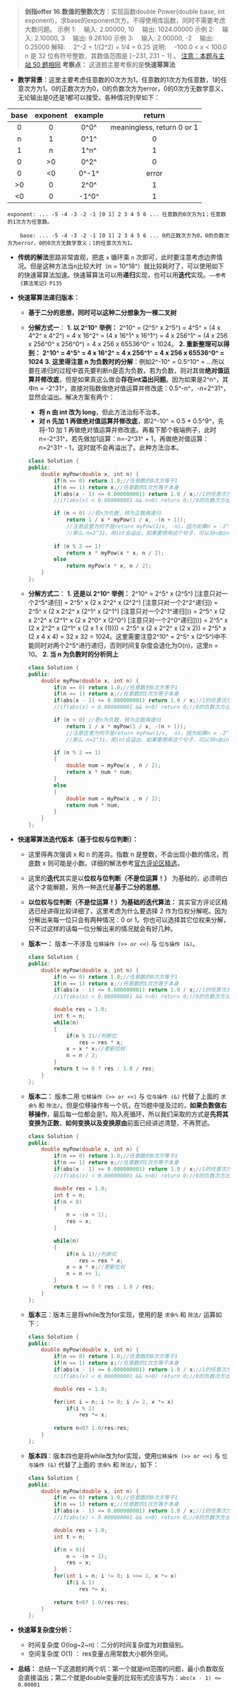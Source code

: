 #

> **剑指offer 16.数值的整数次方**：实现函数double Power(double base, int exponent)，求base的exponent次方。不得使用库函数，同时不需要考虑大数问题。
> 示例 1:
>　输入: 2.00000, 10
>　输出: 1024.00000
> 示例 2:
>　输入: 2.10000, 3
>　输出: 9.26100
> 示例 3:
>　输入: 2.00000, -2
>　输出: 0.25000
> 解释: 　2^-2 = 1/(2^2) = 1/4 = 0.25
> 说明: 　-100.0 < x < 100.0
> n 是 32 位有符号整数，其数值范围是 [−231, 231 − 1] 。
> [注意：本题与主站 50 题相同](https://leetcode-cn.com/problems/powx-n/)
> **考察点：** 这道题主要考察的是**快速幂算法**

- **数学背景**：这里主要考虑任意数的0次方为1，任意数的1次方为任意数，1的任意次方为1。0的正数次方为0，0的负数次方为error，0的0次方无数学意义，无论输出是0还是1都可以接受。各种情况列举如下：

<div class = "center">

| base  | exponent | example |           return           |
| :---: | :------: | :-----: | :------------------------: |
|   0   |    0     |  0^0^   | meaningless, return 0 or 1 |
|   n   |    1     |  0^1^   |             0              |
|   1   |    n     |  1^n^   |             1              |
|   0   |    >0    |  0^2^   |             0              |
|   0   |    <0    |  0^-1^  |           error            |
|  >0   |    0     |  2^0^   |             1              |
|  <0   |    0     |  -1^0^  |             1              |

</div>

```shell
exponent: ... -5 -4 -3 -2 -1 [0 1] 2 3 4 5 6 ... 任意数的0次方为1；任意数的1次方为任意数。

    base: ... -5 -4 -3 -2 -1 [0 1] 2 3 4 5 6 ... 0的正数次方为0，0的负数次方为error，0的0次方无数学意义；1的任意次方为1。
```

- **传统的解法**思路非常直观，把底 `x` 循环乘 `n` 次即可，此时要注意考虑边界情况。但是这种方法当n比较大时（n = 10^18^）就比较耗时了，可以使用如下的快速幂算法加速。快速幂算法可以用**递归**实现，也可以用**迭代**实现。`——参考《算法笔记》P135`
- **快速幂算法递归版本：**
  - **基于二分的思想，同时可以这种二分想象为一棵二叉树**
  - **分解方式一**：
  **1. 以 2^10^ 举例：** 2^10^ = (2^5^ x 2^5^) = 4^5^ = (4 x 4^2^ x 4^2^) = 4 x 16^2^ = (4 x 16^1^ x 16^1^) = 4 x 256^1^ = (4 x 256 x 256^0^ x 256^0^) = 4 x 256 x 65536^0^ = 1024。
  **2. 重新整理可以得到：** **2^10^ = 4^5^ = 4 x 16^2^ = 4 x 256^1^ = 4 x 256 x 65536^0^ = 1024**
   **3. 这里得注意 n 为负数时的分解**：例如2^-10^ = 0.5^10^ = ...所以要在递归的过程中首先要判断n是否为负数，若为负数，则对其做**绝对值运算并修改底**，但是如果真这么做会**存在int溢出问题**。因为如果是2^n^，其中n = -2^31^，直接对指数做绝对值运算并修改底：0.5^-n^，-n=2^31^，显然会溢出。解决方案有两个：
    - **将 n 由 int 改为 long**，但此方法治标不治本。
    - **对 n 先加 1 再做绝对值运算并修改底**，即2^-10^ = 0.5 * 0.5^9^，先将-10 加 1 再做绝对值运算并修改底。再看下那个极端例子，此时n=-2^31^，若先做加1运算：n=-2^31^ + 1，再做绝对值运算：n=2^31^ - 1，这时就不会再溢出了。此种方法治本。

    ```C++
    class Solution {
    public:
        double myPow(double x, int n) {
            if(n == 0) return 1.0;//任意数的0次方等于1
            if(n == 1) return x;//任意数的1次方等于本身
            if(abs(x - 1) <= 0.000000001) return 1.0 / x;//1的任意次方等于1，可与第一条合并
            //if(abs(x) < 0.000000001 && n<0) return 0;//0的负数次方出错，可以将此种情况赋值给一个全局变量，在函数外进行判断。

            if (n < 0) //若n为负数，转为正数再递归
                return 1 / x * myPow(1 / x, -(n + 1));
                //注意这里为何不是return myPow(1/x, -n)，因为如果n = -2^-31，
                //那么-n=2^31，用int会溢出，如果要想用这个句子，可以将n由int改为long
            
            if (n % 2 == 1)
                return x * myPow(x * x, n / 2);
            else
                return myPow(x * x, n / 2);        
        }
    };
    ```

  - **分解方式二**：
  **1. 还是以 2^10^ 举例：** 2^10^ = 2^5^ x (2^5^) [注意只对一个2^5^递归] = 2^5^ x (2 x 2^2^ x (2^2^) [注意只对一个2^2^递归]) = 2^5^ x (2 x 2^2^ x (2^1^ x (2^1^) [注意只对一个2^1^递归])) = 2^5^ x (2 x 2^2^ x (2^1^ x (2 x 2^0^ x (2^0^) [注意只对一个2^0^递归]))) = 2^5^ x (2 x 2^2^ x (2^1^ x (2 x 1 x (1)))) = 2^5^ x (2 x 2^2^ x (2 x 2)) = 2^5^ x (2 x 4 x 4) = 32 x 32 = 1024。这里需要注意2^10^ = 2^5^ x (2^5^)中不能同时对两个2^5^进行递归，否则时间复杂度会退化为O(n)，这里n = 10。
  **2. 当 n 为负数时的分析同上**
  
    ```C++
    class Solution {
    public:
        double myPow(double x, int n) {
            if(n == 0) return 1.0;//任意数的0次方等于1
            if(n == 1) return x;//任意数的1次方等于本身
            if(abs(x - 1) <= 0.000000001) return 1.0 / x;//1的任意次方等于1，可与第一条合并
            //if(abs(x) < 0.000000001 && n<0) return 0;//0的负数次方出错，可以将此种情况赋值给一个全局变量，在函数外进行判断。

            if (n < 0) //若n为负数，转为正数再递归
                return 1 / x * myPow(1 / x, -(n + 1));
                //注意这里为何不是return myPow(1/x, -n)，因为如果n = -2^-31，
                //那么-n=2^31，用int会溢出，如果要想用这个句子，可以将n由int改为long

            if (n % 2 == 1)
            {
                double num = myPow(x , n / 2);
                return x * num * num;
            }
            else
            {
                double num = myPow(x , n / 2);
                return num * num;
            }
        }
    };
    ```

- **快速幂算法迭代版本（基于位权与位判断）：**
  - 这里得再次强调 x 和 n 的差异。指数 n 是整数，不会出现小数的情况，而底数 x 则可能是小数。详细的解法参考[官方评论区精选](https://leetcode-cn.com/problems/shu-zhi-de-zheng-shu-ci-fang-lcof/solution/mian-shi-ti-16-shu-zhi-de-zheng-shu-ci-fang-kuai-s/)。
  - 这里的**迭代**其实是以**位权与位判断（不是位运算！）** 为基础的，必须明白这个才能解题，另外一种迭代是**基于二分的思想**。
  - **以位权与位判断（不是位运算！）为基础的迭代算法：** 其实官方评论区精选已经讲得比较详细了，这里考虑为什么要选择 2 作为位权分解呢。因为分解出来每一位只会有两种情况：0 or 1。你也可以选择其它位权来分解，只不过这样的话每一位分解出来的情况就会有好几种。
  - **版本一：** 版本一不涉及 `位移操作 (>> or <<)` 与 `位与操作 (&)`。
  
    ```C++
    class Solution {
    public:
        double myPow(double x, int n) {
            if(n == 0) return 1.0;//任意数的0次方等于1
            if(n == 1) return x;//任意数的1次方等于本身
            if(abs(x - 1) <= 0.000000001) return 1.0 / x;//1的任意次方等于1，可与第一条合并
            //if(abs(x) < 0.000000001 && n<0) return 0;//0的负数次方出错，可以将此种情况赋值给一个全局变量，在函数外进行判断。

            double res = 1.0;
            int t = n;
            while(n)
            {
                if(n % 2)//判断位
                    res = res * x;
                x = x * x;//更新位权
                n = n / 2;
            }
            return t >= 0 ? res : 1.0 / res;
        }
    };
    ```

  - **版本二：** 版本二用 `位移操作 (>> or <<)` 与 `位与操作 (&)` 代替了上面的 `求余%` 和 `除法/`。但是位移操作有一个坑，在15题中提及过的，**如果负数做右移操作**，最后每一位都会是1，陷入死循环，所以我们采取的方式是**先将其变换为正数**，**如何变换以及变换原由**前面已经讲述清楚，不再赘述。
  
    ```C++
    class Solution {
    public:
        double myPow(double x, int n) {
            if(n == 0) return 1.0;//任意数的0次方等于1
            if(n == 1) return x;//任意数的1次方等于本身
            if(abs(x - 1) <= 0.000000001) return 1.0 / x;//1的任意次方等于1，可与第一条合并
            //if(abs(x) < 0.000000001 && n<0) return 0;//0的负数次方出错，可以将此种情况赋值给一个全局变量，在函数外进行判断。

            double res = 1.0;
            int t = n;
            if(n < 0)
            {
                n = -(n + 1);
                res = x;
            } 

            while(n)
            {
                if(n & 1)//判断位
                    res = res * x;
                x = x * x;//更新位权
                n = n >> 1;
            }
            return t >= 0 ? res : 1.0 / res;
        }
    };
    ```

  - **版本三**：版本三是将while改为for实现，使用的是 `求余%` 和 `除法/` 运算如下：

    ```C++
    class Solution {
    public:
        double myPow(double x, int n) {
            if(n == 0) return 1.0;//任意数的0次方等于1
            if(n == 1) return x;//任意数的1次方等于本身
            if(abs(x - 1) <= 0.000000001) return 1.0 / x;//1的任意次方等于1，可与第一条合并
            //if(abs(x) < 0.000000001 && n<0) return 0;//0的负数次方出错，可以将此种情况赋值给一个全局变量，在函数外进行判断。

            double res = 1.0;

            for(int i = n; i != 0; i /= 2, x *= x)
                if(i % 2)
                    res *= x;
        
            return n<0? 1.0/res:res;
        }
    };
    ```

  - **版本四**：版本四也是将while改为for实现，使用`位移操作 (>> or <<)` 与 `位与操作 (&)` 代替了上面的 `求余%` 和 `除法/`，如下：

    ```C++
    class Solution {
    public:
        double myPow(double x, int n) {
            if(n == 0) return 1.0;//任意数的0次方等于1
            if(n == 1) return x;//任意数的1次方等于本身
            if(abs(x - 1) <= 0.000000001) return 1.0 / x;//1的任意次方等于1，可与第一条合并
            //if(abs(x) < 0.000000001 && n<0) return 0;//0的负数次方出错，可以将此种情况赋值给一个全局变量，在函数外进行判断。

            double res = 1.0;
            int t = n;

            if(n < 0){
                n = -(n + 1);
                res = x;
            }
            for(int i = n; i != 0; i >>= 1, x *= x)
                if(i & 1)
                    res *= x;
        
            return t<0? 1.0/res:res;
        }
    };
    ```

- **快速幂复杂度分析：**
  - 时间复杂度 O(log~2~n)：二分的时间复杂度为对数级别。
  - 空间复杂度 O(1) ： res变量占用常数大小额外空间。

- **总结：**
  总结一下这道题的两个坑：第一个就是int范围的问题，最小负数取反会直接溢出；第二个就是double变量的比较形式应该写为：`abs(x - 1) <= 0.00001`
  